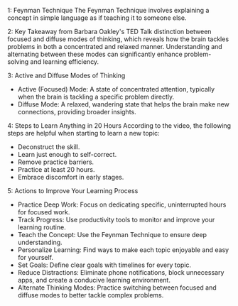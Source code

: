 1: Feynman Technique
 The Feynman Technique involves explaining a concept in simple language as if teaching it to someone else.

2: Key Takeaway from Barbara Oakley's TED Talk 
 distinction between focused and diffuse modes of thinking, which reveals how the brain tackles problems in both a concentrated and relaxed manner. Understanding and alternating between these modes can significantly enhance problem-solving and learning efficiency.

3: Active and Diffuse Modes of Thinking
- Active (Focused) Mode: A state of concentrated attention, typically when the brain is tackling a specific problem directly.
- Diffuse Mode: A relaxed, wandering state that helps the brain make new connections, providing broader insights.

4: Steps to Learn Anything in 20 Hours
 According to the video, the following steps are helpful when starting to learn a new topic:

- Deconstruct the skill.
- Learn just enough to self-correct.
- Remove practice barriers.
- Practice at least 20 hours.
- Embrace discomfort in early stages. 

5: Actions to Improve Your Learning Process
- Practice Deep Work: Focus on dedicating specific, uninterrupted hours for focused work.
- Track Progress: Use productivity tools to monitor and improve your learning routine.
- Teach the Concept: Use the Feynman Technique to ensure deep understanding.
- Personalize Learning: Find ways to make each topic enjoyable and easy for yourself.
- Set Goals: Define clear goals with timelines for every topic.
- Reduce Distractions: Eliminate phone notifications, block unnecessary apps, and create a conducive learning environment.
- Alternate Thinking Modes: Practice switching between focused and diffuse modes to better tackle complex problems.

